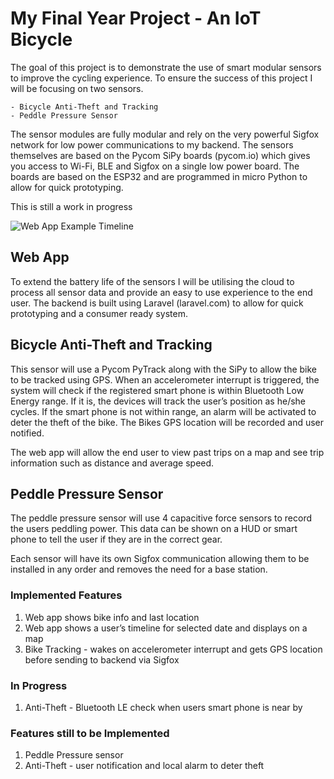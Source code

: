 # My Final Year Project - An IoT Bicycle

The goal of this project is to demonstrate the use of smart modular sensors to improve the cycling experience.
To ensure the success of this project I will be focusing on two sensors.

    - Bicycle Anti-Theft and Tracking
    - Peddle Pressure Sensor

The sensor modules are fully modular and rely on the very powerful Sigfox network for low power communications to my backend. The sensors themselves are based on the Pycom SiPy boards (pycom.io) which gives you access to Wi-Fi, BLE and Sigfox on a single low power board. The boards are based on the ESP32 and are programmed in micro Python to allow for quick prototyping. 

This is still a work in progress

![Web App Example Timeline](https://github.com/R-Kearney/IoT-Bike/blob/master/Website/Eg_Timeline.jpg)


## Web App
To extend the battery life of the sensors I will be utilising the cloud to process all sensor data and provide an easy to use experience to the end user. The backend is built using Laravel (laravel.com) to allow for quick prototyping and a consumer ready system. 


## Bicycle Anti-Theft and Tracking
This sensor will use a Pycom PyTrack along with the SiPy to allow the bike to be tracked using GPS.
When an accelerometer interrupt is triggered, the system will check if the registered smart phone is within Bluetooth Low Energy range. If it is, the devices will track the user’s position as he/she cycles. If the smart phone is not within range, an alarm will be activated to deter the theft of the bike. The Bikes GPS location will be recorded and user notified.

The web app will allow the end user to view past trips on a map and see trip information such as distance and average speed.

## Peddle Pressure Sensor
The peddle pressure sensor will use 4 capacitive force sensors to record the users peddling power. This data can be shown on a HUD or smart phone to tell the user if they are in the correct gear. 

Each sensor will have its own Sigfox communication allowing them to be installed in any order and removes the need for a base station.

### Implemented Features
1. Web app shows bike info and last location
2. Web app shows a user’s timeline for selected date and displays on a map
3. Bike Tracking - wakes on accelerometer interrupt and gets GPS location before sending to backend via Sigfox


### In Progress
1. Anti-Theft - Bluetooth LE check when users smart phone is near by

### Features still to be Implemented
1. Peddle Pressure sensor
2. Anti-Theft - user notification and local alarm to deter theft
